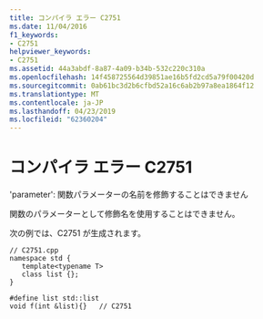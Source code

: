 ```yaml
---
title: コンパイラ エラー C2751
ms.date: 11/04/2016
f1_keywords:
- C2751
helpviewer_keywords:
- C2751
ms.assetid: 44a3abdf-8a87-4a09-b34b-532c220c310a
ms.openlocfilehash: 14f458725564d39851ae16b5fd2cd5a79f00420d
ms.sourcegitcommit: 0ab61bc3d2b6cfbd52a16c6ab2b97a8ea1864f12
ms.translationtype: MT
ms.contentlocale: ja-JP
ms.lasthandoff: 04/23/2019
ms.locfileid: "62360204"
---
```

# <a name="compiler-error-c2751"></a>コンパイラ エラー C2751

'parameter': 関数パラメーターの名前を修飾することはできません

関数のパラメーターとして修飾名を使用することはできません。

次の例では、C2751 が生成されます。

```
// C2751.cpp
namespace std {
   template<typename T>
   class list {};
}

#define list std::list
void f(int &list){}   // C2751
```